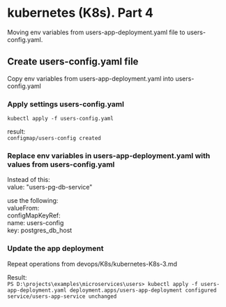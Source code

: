 # kubernetes (K8s). Part 4
Moving env variables from users-app-deployment.yaml file to users-config.yaml.

## Create users-config.yaml file 
Copy env variables from users-app-deployment.yaml into users-config.yaml

### Apply settings users-config.yaml
``
kubectl apply -f users-config.yaml
`` 

result:     
``
configmap/users-config created
``

### Replace env variables in users-app-deployment.yaml with values from users-config.yaml
Instead of this:    
value: "users-pg-db-service"

use the following:  
valueFrom:  
configMapKeyRef:    
name: users-config  
key: postgres_db_host

### Update the app deployment
Repeat operations from devops/K8s/kubernetes-K8s-3.md

Result:     
``
PS D:\projects\examples\microservices\users> kubectl apply -f users-app-deployment.yaml
deployment.apps/users-app-deployment configured
service/users-app-service unchanged
``